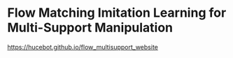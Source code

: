 # Flow Matching Imitation Learning for Multi-Support Manipulation

https://hucebot.github.io/flow_multisupport_website

